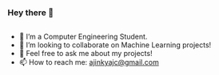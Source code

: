 ### Hey there 👋
![]()

- 🔭 I’m a Computer Engineering Student.
- 👯 I’m looking to collaborate on Machine Learning projects!
- 💬 Feel free to ask me about my projects!
- 📫 How to reach me: ajinkyajc@gmail.com

